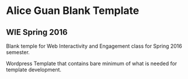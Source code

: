 # Alice Guan Blank Template

## WIE Spring 2016

Blank temple for Web Interactivity and Engagement class for Spring 2016 semester.

Wordpress Template that contains bare minimum of what is needed for template development.
